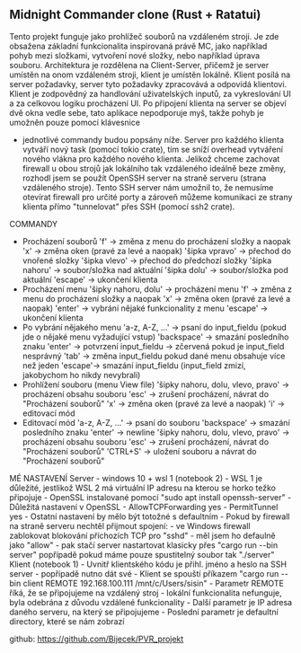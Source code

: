 Midnight Commander clone (Rust + Ratatui)
-----------------------------------------
Tento projekt funguje jako prohlížeč souborů na vzdáleném stroji.
Je zde obsažena základní funkcionalita inspirovaná právě MC, jako například pohyb mezi složkami, vytvoření nové složky,
nebo například úprava souboru.
Architektura je rozdělena na Client-Server, přičemž je server umístěn na onom vzdáleném stroji, klient je umístěn lokálně.
Klient posílá na server požadavky, server tyto požadavky zpracovává a odpovídá klientovi. Klient je zodpovědný za handlování uživatelských
inputů, za vykreslování UI a za celkovou logiku procházení UI.
Po připojení klienta na server se objeví dvě okna vedle sebe, tato aplikace nepodporuje myš, takže pohyb je umožněn pouze pomocí klávesnice
- jednotlivé commandy budou popsány níže.
Server pro každého klienta vytváří nový task (pomocí tokio crate), tím se sníží overhead vytváření nového vlákna pro každého nového klienta.
Jelikož chceme zachovat firewall u obou strojů jak lokálního tak vzdáleného ideálně beze změny, rozhodl jsem se použít OpenSSH server na straně
serveru (strana vzdáleného stroje). Tento SSH server nám umožnil to, že nemusíme otevírat firewall pro určité porty a zároveň můžeme komunikaci
ze strany klienta přímo "tunnelovat" přes SSH (pomocí ssh2 crate). 

COMMANDY
- Procházení souborů
	'f' -> změna z menu do procházení složky a naopak
	'x' -> změna oken (pravé za levé a naopak)
	'šipka vpravo' -> přechod do vnořené složky
	'šipka vlevo' -> přechod do předchozí složky
	'šipka nahoru' -> soubor/složka nad aktuální
	'šipka dolu' -> soubor/složka pod aktuální
	'escape' -> ukončení klienta
- Procházení menu
	'šipky nahoru, dolu' -> procházení menu
	'f' -> změna z menu do procházení složky a naopak
	'x' -> změna oken (pravé za levé a naopak)
	'enter' -> vybrání nějaké funkcionality z menu
	'escape' -> ukončení klienta
- Po vybrání nějakého menu
	'a-z, A-Z, ...' -> psaní do input_fieldu (pokud jde o nějaké menu vyžadující vstup)
	'backspace' -> smazání posledního znaku
	'enter' -> potvrzení input_fieldu -> zčervená pokud je input_field nesprávný
	'tab' -> změna input_fieldu pokud dané menu obsahuje více než jeden
	'escape'-> smazání input_fieldu (input_field zmizí, jakobychom ho nikdy nevybrali)
- Prohlížení souboru (menu View file)
	'šipky nahoru, dolu, vlevo, pravo' -> procházení obsahu souboru
	'esc' -> zrušení procházení, návrat do "Procházení souborů"
	'x' -> změna oken (pravé za levé a naopak)
	'i' -> editovací mód
- Editovací mód
	'a-z, A-Z, ...' -> psaní do souboru
	'backspace' -> smazání posledního znaku
	'enter' -> newline
	'šipky nahoru, dolu, vlevo, pravo' -> procházení obsahu souboru
	'esc' -> zrušení procházení, návrat do "Procházení souborů"
	'CTRL+S' -> uložení souboru a návrat do "Procházení souborů"

MÉ NASTAVENÍ
Server - windows 10 + wsl 1 (notebook 2)
       - WSL 1 je důležité, jestlikož WSL 2 má virtuální IP adresu na kterou se horko težko připojuje
       - OpenSSL instalované pomocí "sudo apt install openssh-server"
       - Důležitá nastavení v OpenSSL
		- AllowTCPForwarding yes
		- PermitTunnel yes
		- Ostatní nastavení by mělo být totožné s defaultním
	- Pokud by firewall na straně serveru nechtěl přijmout spojení:
		- ve Windows firewall zablokovat blokování příchozích TCP pro "sshd" - měl jsem ho defaulně jako "allow"
	- pak stačí server nastartovat klasicky přes "cargo run --bin server" popřípadě pokud máme pouze spustitelný soubor tak "./server"
Klient (notebook 1)
	- Uvnitř klientského kódu je přihl. jméno a heslo na SSH server - popřípadě nutno dát své
	- Klient se spouští příkazem "cargo run --bin client REMOTE 192.168.100.111 /mnt/c/Users/sisin"
	- Parametr REMOTE říká, že se připojujeme na vzdálený stroj - lokální funkcionalita nefunguje, byla odebrána z důvodu vzdálené funkcionality
	- Další parametr je IP adresa daného serveru, na který se připojujeme
	- Poslední parametr je defaultní directory, které se nám zobrazí

github: https://github.com/Bijecek/PVR_projekt
